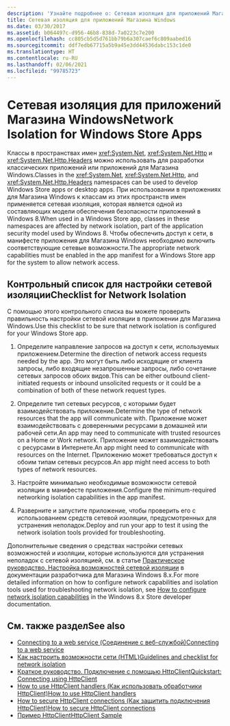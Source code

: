 ```yaml
---
description: 'Узнайте подробнее о: Сетевая изоляция для приложений Магазина Windows'
title: Сетевая изоляция для приложений Магазина Windows
ms.date: 03/30/2017
ms.assetid: b064497c-d956-46b8-838d-7a0223c7e200
ms.openlocfilehash: cc805cb5d5d761bb79b6a307caef6c809aabed16
ms.sourcegitcommit: ddf7edb67715a5b9a45e3dd44536dabc153c1de0
ms.translationtype: HT
ms.contentlocale: ru-RU
ms.lasthandoff: 02/06/2021
ms.locfileid: "99785723"
---
```

# <a name="network-isolation-for-windows-store-apps"></a><span data-ttu-id="b5b7b-103">Сетевая изоляция для приложений Магазина Windows</span><span class="sxs-lookup"><span data-stu-id="b5b7b-103">Network Isolation for Windows Store Apps</span></span>

<span data-ttu-id="b5b7b-104">Классы в пространствах имен <xref:System.Net>, <xref:System.Net.Http> и <xref:System.Net.Http.Headers> можно использовать для разработки классических приложений или приложений для Магазина Windows.</span><span class="sxs-lookup"><span data-stu-id="b5b7b-104">Classes in the <xref:System.Net>, <xref:System.Net.Http>, and <xref:System.Net.Http.Headers> namespaces can be used to develop Windows Store  apps  or desktop apps.</span></span> <span data-ttu-id="b5b7b-105">При использовании в приложениях для Магазина Windows к классам из этих пространств имен применяется сетевая изоляция, которая является одной из составляющих модели обеспечения безопасности приложений в Windows 8.</span><span class="sxs-lookup"><span data-stu-id="b5b7b-105">When used in a Windows Store app, classes in these namespaces are affected by network isolation, part of the application security model used by Windows 8.</span></span> <span data-ttu-id="b5b7b-106">Чтобы обеспечить доступ к сети, в манифесте приложения для Магазина Windows необходимо включить соответствующие сетевые возможности.</span><span class="sxs-lookup"><span data-stu-id="b5b7b-106">The appropriate network capabilities must be enabled in the app manifest for a Windows Store app for the system to allow network access.</span></span>  
  
## <a name="checklist-for-network-isolation"></a><span data-ttu-id="b5b7b-107">Контрольный список для настройки сетевой изоляции</span><span class="sxs-lookup"><span data-stu-id="b5b7b-107">Checklist for Network Isolation</span></span>  

<span data-ttu-id="b5b7b-108">С помощью этого контрольного списка вы можете проверить правильность настройки сетевой изоляции в приложении для Магазина Windows.</span><span class="sxs-lookup"><span data-stu-id="b5b7b-108">Use this checklist to be sure that network isolation is configured for your Windows Store app.</span></span>  
  
1. <span data-ttu-id="b5b7b-109">Определите направление запросов на доступ к сети, используемых приложением.</span><span class="sxs-lookup"><span data-stu-id="b5b7b-109">Determine the direction of network access requests needed by the app.</span></span> <span data-ttu-id="b5b7b-110">Это могут быть либо исходящие от клиента запросы, либо входящие незапрошенные запросы, либо сочетание сетевых запросов обоих видов.</span><span class="sxs-lookup"><span data-stu-id="b5b7b-110">This can be either outbound client-initiated requests or inbound unsolicited requests or it could be a combination of both of these network request types.</span></span>  
  
2. <span data-ttu-id="b5b7b-111">Определите тип сетевых ресурсов, с которыми будет взаимодействовать приложение.</span><span class="sxs-lookup"><span data-stu-id="b5b7b-111">Determine the type of network resources that the app will communicate with.</span></span> <span data-ttu-id="b5b7b-112">Приложение может взаимодействовать с доверенными ресурсами в домашней или рабочей сети.</span><span class="sxs-lookup"><span data-stu-id="b5b7b-112">An app may need to communicate with trusted resources on a Home or Work network.</span></span> <span data-ttu-id="b5b7b-113">Приложение может взаимодействовать с ресурсами в Интернете.</span><span class="sxs-lookup"><span data-stu-id="b5b7b-113">An app might need to communicate with resources on the Internet.</span></span> <span data-ttu-id="b5b7b-114">Приложению может требоваться доступ к обоим типам сетевых ресурсов.</span><span class="sxs-lookup"><span data-stu-id="b5b7b-114">An app might need access to both types of network resources.</span></span>  
  
3. <span data-ttu-id="b5b7b-115">Настройте минимально необходимые возможности сетевой изоляции в манифесте приложения.</span><span class="sxs-lookup"><span data-stu-id="b5b7b-115">Configure the minimum-required networking isolation capabilities in the app manifest.</span></span>  
  
4. <span data-ttu-id="b5b7b-116">Разверните и запустите приложение, чтобы проверить его с использованием средств сетевой изоляции, предусмотренных для устранения неполадок.</span><span class="sxs-lookup"><span data-stu-id="b5b7b-116">Deploy and run your app to test it using the network isolation tools provided for troubleshooting.</span></span>  
  
<span data-ttu-id="b5b7b-117">Дополнительные сведения о средствах настройки сетевых возможностей и изоляции, которые используются для устранения неполадок с сетевой изоляцией, см. в статье [Практическое руководство. Настройка возможностей сетевой изоляции](/previous-versions/windows/apps/hh770532(v=win.10)) в документации разработчика для Магазина Windows 8.x.</span><span class="sxs-lookup"><span data-stu-id="b5b7b-117">For more detailed information on how to configure network capabilities and isolation tools used for troubleshooting network isolation, see [How to configure network isolation capabilities](/previous-versions/windows/apps/hh770532(v=win.10)) in the Windows 8.x Store developer documentation.</span></span>
  
## <a name="see-also"></a><span data-ttu-id="b5b7b-118">См. также раздел</span><span class="sxs-lookup"><span data-stu-id="b5b7b-118">See also</span></span>

- <span data-ttu-id="b5b7b-119">[Connecting to a web service (Соединение с веб-службой)](/previous-versions/windows/apps/hh761504(v=win.10))</span><span class="sxs-lookup"><span data-stu-id="b5b7b-119">[Connecting to a web service](/previous-versions/windows/apps/hh761504(v=win.10))</span></span>
- <span data-ttu-id="b5b7b-120">[Как настроить возможности сети (HTML)](/previous-versions/windows/apps/hh770532(v=win.10))</span><span class="sxs-lookup"><span data-stu-id="b5b7b-120">[Guidelines and checklist for network isolation](/previous-versions/windows/apps/hh770532(v=win.10))</span></span>
- <span data-ttu-id="b5b7b-121">[Краткое руководство. Подключение с помощью HttpClient](/previous-versions/windows/apps/hh781239(v=win.10))</span><span class="sxs-lookup"><span data-stu-id="b5b7b-121">[Quickstart: Connecting using HttpClient](/previous-versions/windows/apps/hh781239(v=win.10))</span></span>
- <span data-ttu-id="b5b7b-122">[How to use HttpClient handlers (Как использовать обработчики HttpClient)](/previous-versions/windows/apps/hh781241(v=win.10))</span><span class="sxs-lookup"><span data-stu-id="b5b7b-122">[How to use HttpClient handlers](/previous-versions/windows/apps/hh781241(v=win.10))</span></span>
- <span data-ttu-id="b5b7b-123">[How to secure HttpClient connections (Как защитить подключения HttpClient)](/previous-versions/windows/apps/hh781240(v=win.10))</span><span class="sxs-lookup"><span data-stu-id="b5b7b-123">[How to secure HttpClient connections](/previous-versions/windows/apps/hh781240(v=win.10))</span></span>
- [<span data-ttu-id="b5b7b-124">Пример HttpClient</span><span class="sxs-lookup"><span data-stu-id="b5b7b-124">HttpClient Sample</span></span>](https://code.msdn.microsoft.com/windowsapps/HttpClient-sample-55700664)
